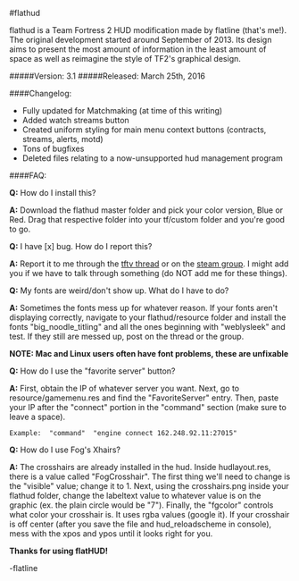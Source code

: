 
#flathud

flathud is a Team Fortress 2 HUD modification made by flatline (that's me!).  The original development started around September of 2013.  Its design aims to present the most amount of information in the least amount of space as well as reimagine the style of TF2's graphical design.



#####Version: 3.1
#####Released: March 25th, 2016



####Changelog:
* Fully updated for Matchmaking (at time of this writing) 
* Added watch streams button 
* Created uniform styling for main menu context buttons (contracts, streams, alerts, motd) 
* Tons of bugfixes 
* Deleted files relating to a now-unsupported hud management program 


####FAQ:


**Q:** How do I install this?

**A:** Download the flathud master folder and pick your color version, Blue or Red.  Drag that respective folder
into your tf/custom folder and you're good to go.


**Q:** I have [x] bug.  How do I report this?

**A:** Report it to me through the [tftv thread](http://teamfortress.tv/forum/thread/14664-flathud) or on the [steam group](http://steamcommunity.com/groups/flathud).  I might add you if we have to talk through something (do NOT add me for these things).


**Q:** My fonts are weird/don't show up.  What do I have to do?

**A:** Sometimes the fonts mess up for whatever reason.  If your fonts aren't displaying correctly, navigate to your flathud/resource folder and install
the fonts "big_noodle_titling" and all the ones beginning with "weblysleek" and test.  If they still are messed up, post on the thread or the group.

**NOTE: Mac and Linux users often have font problems, these are unfixable**


**Q:** How do I use the "favorite server" button?

**A:** First, obtain the IP of whatever server you want.  Next, go to resource/gamemenu.res and find the "FavoriteServer"
entry.  Then, paste your IP after the "connect" portion in the "command" section (make sure to leave a space).

`Example:  "command"  "engine connect 162.248.92.11:27015"`


**Q:** How do I use Fog's Xhairs?

**A:** The crosshairs are already installed in the hud.  Inside hudlayout.res, there is a value called "FogCrosshair".
The first thing we'll need to change is the "visible" value; change it to 1.  Next, using the crosshairs.png
inside your flathud folder, change the labeltext value to whatever value is on the graphic (ex. the plain
circle would be "7").  Finally, the "fgcolor" controls what color your crosshair is.  It uses rgba values
(google it).  If your crosshair is off center (after you save the file and hud_reloadscheme in console), mess
with the xpos and ypos until it looks right for you.

**Thanks for using flatHUD!**

-flatline
